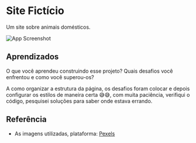 
# Site Fictício 

Um site sobre animais domésticos.

![App Screenshot](https://github.com/SrtaKennedy/SiteAnimais-ficticio/assets/90563215/5ab16a3e-b54c-4084-9def-21de1c87bc0f)


## Aprendizados

O que você aprendeu construindo esse projeto? Quais desafios você enfrentou e como você superou-os?

A como organizar a estrutura da página, os desafios foram colocar e depois configurar os estilos de maneira certa 😅😅, com muita paciência, verifiqui o código, pesquisei soluções para saber onde estava errando.


## Referência

- As imagens utilizadas, plataforma: [Pexels](https://www.pexels.com/pt-br/)

 
